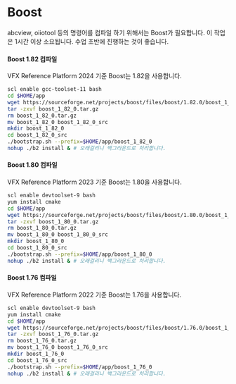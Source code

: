 # Boost

abcview, oiiotool 등의 명령어를 컴파일 하기 위해서는 Boost가 필요합니다. 이 작업은 1시간 이상 소요됩니다. 수업 초반에 진행하는 것이 좋습니다.

#### Boost 1.82 컴파일

VFX Reference Platform 2024 기준 Boost는 1.82을 사용합니다.

```bash
scl enable gcc-toolset-11 bash
cd $HOME/app
wget https://sourceforge.net/projects/boost/files/boost/1.82.0/boost_1_82_0.tar.gz --no-check-certificate
tar -zxvf boost_1_82_0.tar.gz
rm boost_1_82_0.tar.gz
mv boost_1_82_0 boost_1_82_0_src
mkdir boost_1_82_0
cd boost_1_82_0_src
./bootstrap.sh --prefix=$HOME/app/boost_1_82_0
nohup ./b2 install & # 오래걸리니 백그라운드로 처리합니다.
```

#### Boost 1.80 컴파일

VFX Reference Platform 2023 기준 Boost는 1.80을 사용합니다.

```bash
scl enable devtoolset-9 bash
yum install cmake
cd $HOME/app
wget https://sourceforge.net/projects/boost/files/boost/1.80.0/boost_1_80_0.tar.gz --no-check-certificate
tar -zxvf boost_1_80_0.tar.gz
rm boost_1_80_0.tar.gz
mv boost_1_80_0 boost_1_80_0_src
mkdir boost_1_80_0
cd boost_1_80_0_src
./bootstrap.sh --prefix=$HOME/app/boost_1_80_0
nohup ./b2 install & # 오래걸리니 백그라운드로 처리합니다.
```


#### Boost 1.76 컴파일

VFX Reference Platform 2022 기준 Boost는 1.76을 사용합니다.

```bash
scl enable devtoolset-9 bash
yum install cmake
cd $HOME/app
wget https://sourceforge.net/projects/boost/files/boost/1.76.0/boost_1_76_0.tar.gz --no-check-certificate
tar -zxvf boost_1_76_0.tar.gz
rm boost_1_76_0.tar.gz
mv boost_1_76_0 boost_1_76_0_src
mkdir boost_1_76_0
cd boost_1_76_0_src
./bootstrap.sh --prefix=$HOME/app/boost_1_76_0
nohup ./b2 install & # 오래걸리니 백그라운드로 처리합니다.
```

